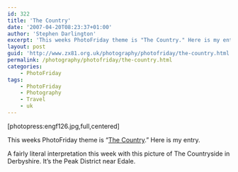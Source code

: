 ```yaml
---
id: 322
title: 'The Country'
date: '2007-04-20T08:23:37+01:00'
author: 'Stephen Darlington'
excerpt: 'This weeks PhotoFriday theme is "The Country." Here is my entry.'
layout: post
guid: 'http://www.zx81.org.uk/photography/photofriday/the-country.html'
permalink: /photography/photofriday/the-country.html
categories:
    - PhotoFriday
tags:
    - PhotoFriday
    - Photography
    - Travel
    - uk
---
```


\[photopress:engf126.jpg,full,centered\]

This weeks PhotoFriday theme is “[The Country](http://www.photofriday.com/archives/challenge/000660.php "PhotoFriday: The Country").” Here is my entry.

A fairly literal interpretation this week with this picture of The Countryside in Derbyshire. It’s the Peak District near Edale.